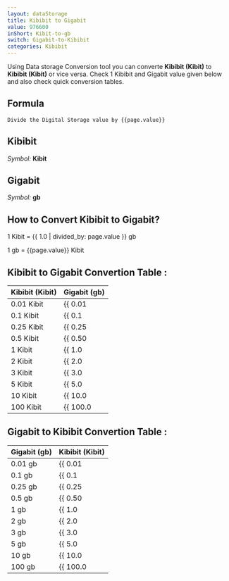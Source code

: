 ```yaml
---
layout: dataStorage
title: Kibibit to Gigabit
value: 976600
inShort: Kibit-to-gb
switch: Gigabit-to-Kibibit
categories: Kibibit
---
```


Using Data storage Conversion tool you can converte **Kibibit (Kibit)** to **Kibibit (Kibit)** or vice versa. Check 1 Kibibit and Gigabit value given below and also check quick conversion tables.

## Formula
`Divide the Digital Storage value by {{page.value}}`

## Kibibit
*Symbol:* **Kibit**

## Gigabit
*Symbol:* **gb**

## How to Convert Kibibit to Gigabit?

1 Kibit = {{ 1.0 | divided_by: page.value }} gb

1 gb = {{page.value}} Kibit


## Kibibit to Gigabit Convertion Table :

| Kibibit (Kibit) | Gigabit (gb) |
| ---- | ---- |
| 0.01 Kibit | {{ 0.01 | divided_by: page.value }} gb |
| 0.1 Kibit | {{ 0.1 | divided_by: page.value }} gb |
| 0.25 Kibit | {{ 0.25 | divided_by: page.value }} gb |
| 0.5 Kibit | {{ 0.50 | divided_by: page.value }} gb |
| 1 Kibit | {{ 1.0 | divided_by: page.value }} gb |
| 2 Kibit | {{ 2.0 | divided_by: page.value }} gb |
| 3 Kibit | {{ 3.0 | divided_by: page.value }} gb |
| 5 Kibit | {{ 5.0 | divided_by: page.value }} gb |
| 10 Kibit | {{ 10.0 | divided_by: page.value }} gb |
| 100 Kibit | {{ 100.0 | divided_by: page.value }} gb |

## Gigabit to Kibibit Convertion Table :

| Gigabit (gb) | Kibibit (Kibit) |
| ---- | ---- |
| 0.01 gb | {{ 0.01 | times: page.value }} Kibit |
| 0.1 gb | {{ 0.1 | times: page.value }} Kibit |
| 0.25 gb | {{ 0.25 | times: page.value }} Kibit |
| 0.5 gb | {{ 0.50 | times: page.value }} Kibit |
| 1 gb | {{ 1.0 | times: page.value }} Kibit |
| 2 gb | {{ 2.0 | times: page.value }} Kibit |
| 3 gb | {{ 3.0 | times: page.value }} Kibit |
| 5 gb | {{ 5.0 | times: page.value }} Kibit |
| 10 gb | {{ 10.0 | times: page.value }} Kibit |
| 100 gb | {{ 100.0 | times: page.value }} Kibit |


<script>
document.getElementById('selectInput')[3].selected = true
document.getElementById('selectOutput')[10].selected = true
</script>
